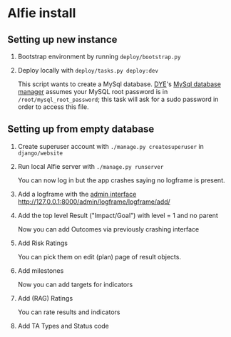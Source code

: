 Alfie install
=============


Setting up new instance
-----------------------

1. Bootstrap environment by running `deploy/bootstrap.py` 

2. Deploy locally with `deploy/tasks.py deploy:dev` 

   This script wants to create a MySql database.
   [DYE](https://github.com/aptivate/dye)'s
   [MySql database manager](https://github.com/aptivate/dye/blob/develop/dye/tasklib/database.py#L157)
   assumes your MySQL root password is in `/root/mysql_root_password`; this
   task will ask for a sudo password in order to access this file.

Setting up from empty database
------------------------------

1. Create superuser account with `./manage.py createsuperuser` in `django/website`

2. Run local Alfie server with `./manage.py runserver`

   You can now log in but the app crashes saying no logframe is present.

3. Add a logframe with the [admin interface](`http://127.0.0.1:8000/admin/`)
   http://127.0.0.1:8000/admin/logframe/logframe/add/

4. Add the top level Result ("Impact/Goal") with level = 1 and no parent

   Now you can add Outcomes via previously crashing interface

5. Add Risk Ratings

   You can pick them on edit (plan) page of result objects.

6. Add milestones

   Now you can add targets for indicators

7. Add (RAG) Ratings

   You can rate results and indicators

8. Add TA Types and Status code

